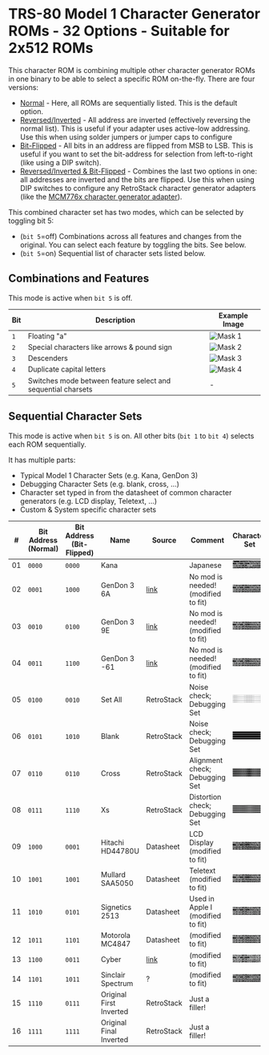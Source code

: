 # TRS-80 Model 1 Character Generator ROMs - 32 Options - Suitable for 2x512 ROMs

This character ROM is combining multiple other character generator ROMs in one binary to be able to select a specific ROM on-the-fly. There are four versions:
- [Normal](character_set_32.bin) - Here, all ROMs are sequentially listed. This is the default option.
- [Reversed/Inverted](character_set_32_r.bin) - All address are inverted (effectively reversing the normal list). This is useful if your adapter uses active-low addressing. Use this when using solder jumpers or jumper caps to configure 
- [Bit-Flipped](character_set_32_f.bin) - All bits in an address are flipped from MSB to LSB. This is useful if you want to set the bit-address for selection from left-to-right (like using a DIP switch).
- [Reversed/Inverted & Bit-Flipped](character_set_32_rf.bin) - Combines the last two options in one: all addresses are inverted and the bits are flipped. Use this when using DIP switches to configure any RetroStack character generator adapters (like the [MCM776x character generator adapter](https://github.com/RetroStack/MCM776x_CharGen_Adapter)).

This combined character set has two modes, which can be selected by toggling bit 5:
- (`bit 5`=off) Combinations across all features and changes from the original. You can select each feature by toggling the bits. See below.
- (`bit 5`=on) Sequential list of character sets listed below.

## Combinations and Features

This mode is active when `bit 5` is off.

|Bit|Description|Example Image|
|-|-|-|
|`1`|Floating "a"|![Mask 1](Images/Mask_1.jpg)|
|`2`|Special characters like arrows & pound sign|![Mask 2](Images/Mask_2.jpg)|
|`3`|Descenders|![Mask 3](Images/Mask_3.jpg)|
|`4`|Duplicate capital letters|![Mask 4](Images/Mask_4.jpg)|
|`5`|Switches mode between feature select and sequential charsets|-|

## Sequential Character Sets

This mode is active when `bit 5` is on. All other bits (`bit 1` to `bit 4`) selects each ROM sequentially.

It has multiple parts:
- Typical Model 1 Character Sets (e.g. Kana, GenDon 3)
- Debugging Character Sets (e.g. blank, cross, ...)
- Character set typed in from the datasheet of common character generators (e.g. LCD display, Teletext, ...)
- Custom & System specific character sets

|#|Bit Address (Normal)| Bit Address (Bit-Flipped)|Name|Source|Comment|Character Set|
|-|-|-|-|-|-|-|
|01|`0000`|`0000`|Kana||Japanese|![17](../Images/17.png)|
|02|`0001`|`1000`|GenDon 3 6A|[link](https://forum.vcfed.org/index.php?threads/gendon3-improved-character-generator-for-the-model-i-discussion.59498/)|No mod is needed! (modified to fit)|![18](../Images/18.png)|
|03|`0010`|`0100`|GenDon 3 9E|[link](https://forum.vcfed.org/index.php?threads/gendon3-improved-character-generator-for-the-model-i-discussion.59498/)|No mod is needed! (modified to fit)|![19](../Images/19.png)|
|04|`0011`|`1100`|GenDon 3 -61|[link](https://forum.vcfed.org/index.php?threads/gendon3-improved-character-generator-for-the-model-i-discussion.59498/)|No mod is needed! (modified to fit)|![20](../Images/20.png)|
|05|`0100`|`0010`|Set All|RetroStack|Noise check; Debugging Set|![21](../Images/21.png)|
|06|`0101`|`1010`|Blank|RetroStack|Noise check; Debugging Set|![22](../Images/22.png)|
|07|`0110`|`0110`|Cross|RetroStack|Alignment check; Debugging Set|![23](../Images/23.png)|
|08|`0111`|`1110`|Xs|RetroStack|Distortion check; Debugging Set|![24](../Images/24.png)|
|09|`1000`|`0001`|Hitachi HD44780U|Datasheet|LCD Display (modified to fit)|![25](../Images/25.png)|
|10|`1001`|`1001`|Mullard SAA5050|Datasheet|Teletext (modified to fit)|![26](../Images/26.png)|
|11|`1010`|`0101`|Signetics 2513|Datasheet|Used in Apple I (modified to fit)|![27](../Images/27.png)|
|12|`1011`|`1101`|Motorola MC4847|Datasheet|(modified to fit)|![28](../Images/28.png)|
|13|`1100`|`0011`|Cyber|[link](http://www.6502.org/users/sjgray/computer/cbmchr/cbmchr.html)|(modified to fit)|![29](../Images/29.png)|
|14|`1101`|`1011`|Sinclair Spectrum|?|(modified to fit)|![30](../Images/30.png)|
|15|`1110`|`0111`|Original First Inverted|RetroStack|Just a filler!||
|16|`1111`|`1111`|Original Final Inverted|RetroStack|Just a filler!||
